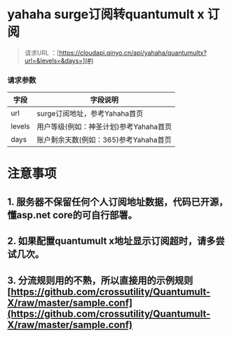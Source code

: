 # yahaha surge订阅转quantumult x 订阅

> 请求URL ：[https://cloudapi.qinyo.cn/api/yahaha/quantumultx?url=&levels=&days=](#)

### 请求参数
字段              |字段说明
------------|-----------
url              |surge订阅地址，参考Yahaha首页
levels              |用户等级(例如：神圣计划)参考Yahaha首页
days              | 账户剩余天数(例如：365)参考Yahaha首页

# 注意事项
## 1. 服务器不保留任何个人订阅地址数据，代码已开源，懂asp.net core的可自行部署。
## 2. 如果配置quantumult x地址显示订阅超时，请多尝试几次。
## 3. 分流规则用的不熟，所以直接用的示例规则[https://github.com/crossutility/Quantumult-X/raw/master/sample.conf](https://github.com/crossutility/Quantumult-X/raw/master/sample.conf)


